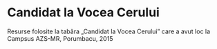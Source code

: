 Candidat la Vocea Cerului
=========================

Resurse folosite la tabăra „Candidat la Vocea Cerului” care a avut loc la Campsus AZS-MR, Porumbacu, 2015
